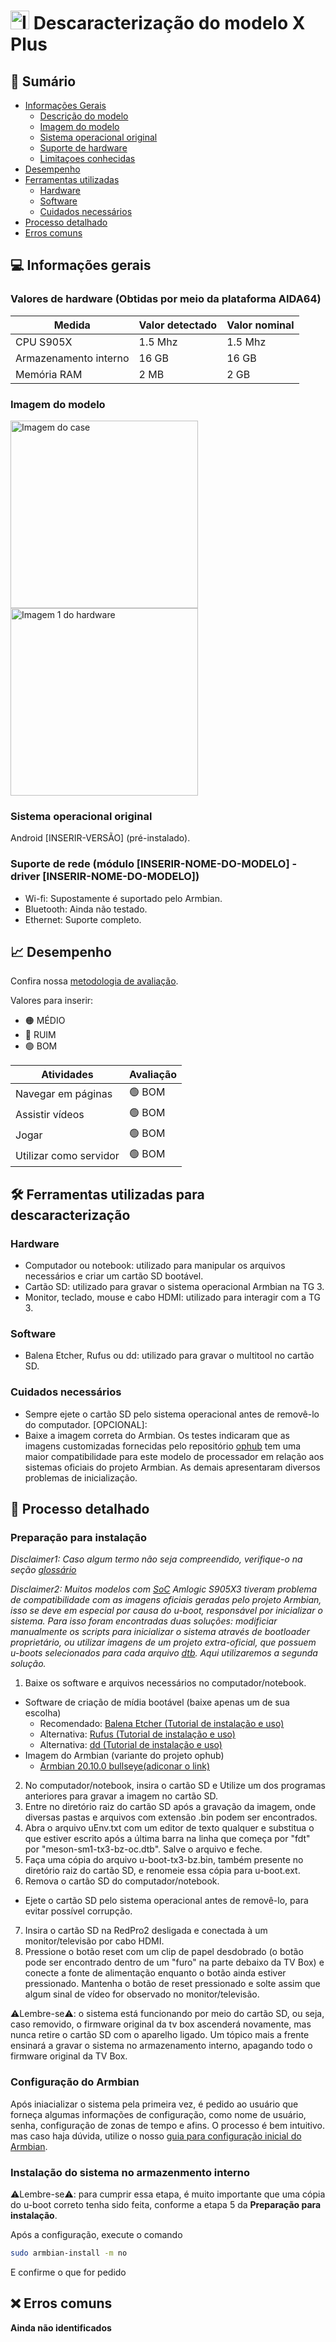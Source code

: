 # <img src="/.assets/#.jpeg" alt="Imagem do case" width="30"/> Descaracterização do modelo X Plus

## 🔎 Sumário

- [Informações Gerais](#-informações-gerais)
  - [Descrição do modelo](#valore-de-hardware)
  - [Imagem do modelo](#imagem-do-modelo)
  - [Sistema operacional original](#sistema-operacional-original)
  - [Suporte de hardware](#suporte-de-rede)
  - [Limitaçoes conhecidas](#limitações-conhecidas)
- [Desempenho](#-desempenho)
- [Ferramentas utilizadas](#-ferramentas-utilizadas-para-descaracterização)
  - [Hardware](#hardware)
  - [Software](#software)
  - [Cuidados necessários](#cuidados-necessários)
- [Processo detalhado](#-processo-detalhado)
- [Erros comuns](#-erros-comuns)

## 💻 Informações gerais 


### Valores de hardware (Obtidas por meio da plataforma AIDA64)


| Medida                   | Valor detectado | Valor nominal |
| ------------------------ | --------------  | ------------- |
| CPU S905X                |      1.5 Mhz    |      1.5 Mhz  |
| Armazenamento interno    |      16 GB      |      16 GB    |
| Memória RAM              |      2 MB       |      2 GB     |


### Imagem do modelo

<img src="https://unioestebr-my.sharepoint.com/personal/renan_silva15_unioeste_br/Imagens_Armbian/imagens(fotos)/tg3-placa.png" alt="Imagem do case" width="300"/>
<img src="/.assets/#.jpeg" alt="Imagem 1 do hardware" width="300"/>

### Sistema operacional original

Android [INSERIR-VERSÃO] (pré-instalado).

### Suporte de rede (módulo [INSERIR-NOME-DO-MODELO] - driver [INSERIR-NOME-DO-MODELO])
- Wi-fi: Supostamente é suportado pelo Armbian.
- Bluetooth: Ainda não testado.<!-- Necessário confirmar -->
- Ethernet: Suporte completo.


## 📈 Desempenho

Confira nossa [metodologia de avaliação](material-de-apoio/glossario.md). <!-- Necessário criar arquivo de metodologia e linkar aqui -->

Valores para inserir:
- 🟠 MÉDIO
- 🔴 RUIM
- 🟢 BOM


| Atividades                   | Avaliação       |
| ---------------------------- | --------------- |
| Navegar em páginas           |  🟢 BOM        |
| Assistir vídeos              |  🟢 BOM        |
| Jogar                        |  🟢 BOM        |
| Utilizar como servidor       |  🟢 BOM         |

## 🛠 Ferramentas utilizadas para descaracterização

### Hardware

- Computador ou notebook: utilizado para manipular os arquivos necessários e criar um cartão SD bootável.
- Cartão SD: utilizado para gravar o sistema operacional Armbian na TG 3.
- Monitor, teclado, mouse e cabo HDMI: utilizado para interagir com a TG 3.

### Software

- Balena Etcher, Rufus ou dd: utilizado para gravar o multitool no cartão SD.

### Cuidados necessários

- Sempre ejete o cartão SD pelo sistema operacional antes de removê-lo do computador.
[OPCIONAL]:
- Baixe a imagem correta do Armbian. Os testes indicaram que as imagens customizadas fornecidas pelo repositório [ophub](https://github.com/ophub/amlogic-s9xxx-armbian/releases) tem uma maior compatibilidade para este modelo de processador em relação aos sistemas oficiais do projeto Armbian. As demais apresentaram diversos problemas de inicialização.


## 📖 Processo detalhado

### Preparação para instalação

_Disclaimer1: Caso algum termo não seja compreendido, verifique-o na seção [glossário](material-de-apoio/glossario.md)_

_Disclaimer2: Muitos modelos com [SoC](material-de-apoio/glossario.md#SoC) Amlogic S905X3 tiveram problema de compatibilidade com as imagens oficiais geradas pelo projeto Armbian, isso se deve em especial por causa do u-boot, responsável por inicializar o sistema. Para isso foram encontradas duas soluções: modificiar manualmente os scripts para inicializar o sistema através de bootloader proprietário, ou utilizar imagens de um projeto extra-oficial, que possuem u-boots selecionados para cada arquivo [dtb](material-de-apoio/glossario.md#dtb). Aqui utilizaremos a segunda solução._

1. Baixe os software e arquivos necessários no computador/notebook.
  - Software de criação de mídia bootável (baixe apenas um de sua escolha)
     - Recomendado: [Balena Etcher (Tutorial de instalação e uso)](https://etcher.balena.io/)
     - Alternativa: [Rufus (Tutorial de instalação e uso)](https://rufus.ie/pt_BR/)
     - Alternativa: [dd (Tutorial de instalação e uso)](https://medium.com/@emusyoka759/creating-a-bootable-usb-in-ubuntu-with-dd-9fb3debc0814)
  - Imagem do Armbian (variante do projeto ophub)
     - [Armbian 20.10.0 bullseye(adiconar o link)]() 

    
2. No computador/notebook, insira o cartão SD e Utilize um dos programas anteriores para gravar a imagem no cartão SD.
3. Entre no diretório raiz do cartão SD após a gravação da imagem, onde diversas pastas e arquivos com extensão .bin podem ser encontrados.
4. Abra o arquivo uEnv.txt com um editor de texto qualquer e substitua o que estiver escrito após a última barra na linha que começa por "fdt" por "meson-sm1-tx3-bz-oc.dtb". Salve o arquivo e feche.
5. Faça uma cópia do arquivo u-boot-tx3-bz.bin, também presente no diretório raiz do cartão SD, e renomeie essa cópia para u-boot.ext.
6. Remova o cartão SD do computador/notebook.
  - Ejete o cartão SD pelo sistema operacional antes de removê-lo, para evitar possível corrupção. 
7. Insira o cartão SD na RedPro2 desligada e conectada à um monitor/televisão por cabo HDMI.
8. Pressione o botão reset com um clip de papel desdobrado (o botão pode ser encontrado dentro de um "furo" na parte debaixo da TV Box) e conecte a fonte de alimentação enquanto o botão ainda estiver pressionado. Mantenha o botão de reset pressionado e solte assim que algum sinal de vídeo for observado no monitor/televisão. 

⚠️Lembre-se⚠️: o sistema está funcionando por meio do cartão SD, ou seja, caso removido, o firmware original da tv box ascenderá novamente, mas nunca retire o cartão SD com o aparelho ligado. Um tópico mais a frente ensinará a gravar o sistema no armazenamento interno, apagando todo o firmware original da TV Box.


### Configuração do Armbian

Após iniacializar o sistema pela primeira vez, é pedido ao usuário que forneça algumas informações de configuração, como nome de usuário, senha, configuração de zonas de tempo e afins. O processo é bem intuitivo. mas caso haja dúvida, utilize o nosso [guia para configuração inicial do Armbian](#).

### Instalação do sistema no armazenmento interno

⚠️Lembre-se⚠️: para cumprir essa etapa, é muito importante que uma cópia do u-boot correto tenha sido feita, conforme a etapa 5 da **Preparação para instalação**.

Após a configuração, execute o comando 

```bash
sudo armbian-install -m no
```

E confirme o que for pedido


## ❌ Erros comuns

**Ainda não identificados**



